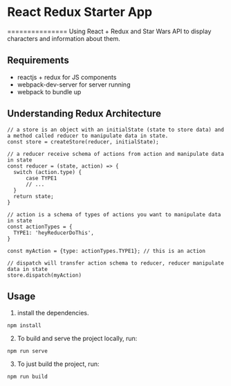 # React Redux Starter App
===============
Using React + Redux and Star Wars API to display characters and information about them.

## Requirements
- reactjs + redux for JS components
- webpack-dev-server for server running
- webpack to bundle up

## Understanding Redux Architecture
```
// a store is an object with an initialState (state to store data) and a method called reducer to manipulate data in state.
const store = createStore(reducer, initialState);

// a reducer receive schema of actions from action and manipulate data in state
const reducer = (state, action) => {
  switch (action.type) {
      case TYPE1
      // ...
  }
  return state;
}

// action is a schema of types of actions you want to manipulate data in state
const actionTypes = {
  TYPE1: 'heyReducerDoThis',
}

const myAction = {type: actionTypes.TYPE1}; // this is an action

// dispatch will transfer action schema to reducer, reducer manipulate data in state
store.dispatch(myAction)
```

## Usage
1) install the dependencies.

```
npm install
```

2) To build and serve the project locally, run:

```
npm run serve
```

3) To just build the project, run:

```
npm run build
```
